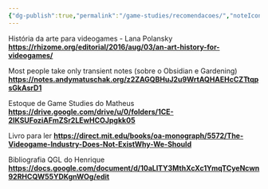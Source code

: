 ```yaml
---
{"dg-publish":true,"permalink":"/game-studies/recomendacoes/","noteIcon":""}
---
```




História da arte para videogames - Lana Polansky
**https://rhizome.org/editorial/2016/aug/03/an-art-history-for-videogames/**

Most people take only transient notes (sobre o Obsidian e Gardening)
**https://notes.andymatuschak.org/z2ZAGQBHuJ2u9WrtAQHAEHcCZTtqpsGkAsrD1**


Estoque de Game Studies do Matheus
**https://drive.google.com/drive/u/0/folders/1CE-2IKSUFoziAFmZSr2LEwHCOJpgkk05**

Livro para ler
**https://direct.mit.edu/books/oa-monograph/5572/The-Videogame-Industry-Does-Not-ExistWhy-We-Should**

Bibliografia QGL do Henrique
**https://docs.google.com/document/d/10aLITY3MthXcXc1YmqTCyeNcwn92RHCQW55YDKgnWOg/edit**
